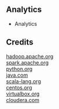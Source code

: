 Analytics
---------

- Analytics

Credits
-------
[hadoop.apache.org](https://hadoop.apache.org/)  
[spark.apache.org](https://spark.apache.org/)  
[python.org](https://python.org/)  
[java.com](https://java.com/)  
[scala-lang.org](https://scala-lang.org/)  
[centos.org](https://centos.org/)  
[virtualbox.org](https://virtualbox.org/)  
[cloudera.com](https://cloudera.com/)